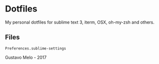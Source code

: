 # Dotfiles
  My personal dotfiles for sublime text 3, iterm, OSX, oh-my-zsh and others.

## Files

```
Preferences.sublime-settings

```


Gustavo Melo - 2017

